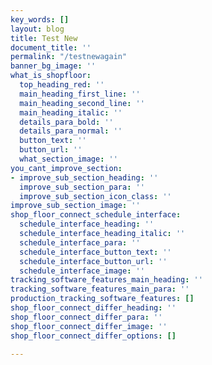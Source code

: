 ```yaml
---
key_words: []
layout: blog
title: Test New
document_title: ''
permalink: "/testnewagain"
banner_bg_image: ''
what_is_shopfloor:
  top_heading_red: ''
  main_heading_first_line: ''
  main_heading_second_line: ''
  main_heading_italic: ''
  details_para_bold: ''
  details_para_normal: ''
  button_text: ''
  button_url: ''
  what_section_image: ''
you_cant_improve_section:
- improve_sub_section_heading: ''
  improve_sub_section_para: ''
  improve_sub_section_icon_class: ''
improve_sub_section_image: ''
shop_floor_connect_schedule_interface:
  schedule_interface_heading: ''
  schedule_interface_heading_italic: ''
  schedule_interface_para: ''
  schedule_interface_button_text: ''
  schedule_interface_button_url: ''
  schedule_interface_image: ''
tracking_software_features_main_heading: ''
tracking_software_features_main_para: ''
production_tracking_software_features: []
shop_floor_connect_differ_heading: ''
shop_floor_connect_differ_para: ''
shop_floor_connect_differ_image: ''
shop_floor_connect_differ_options: []

---
```

